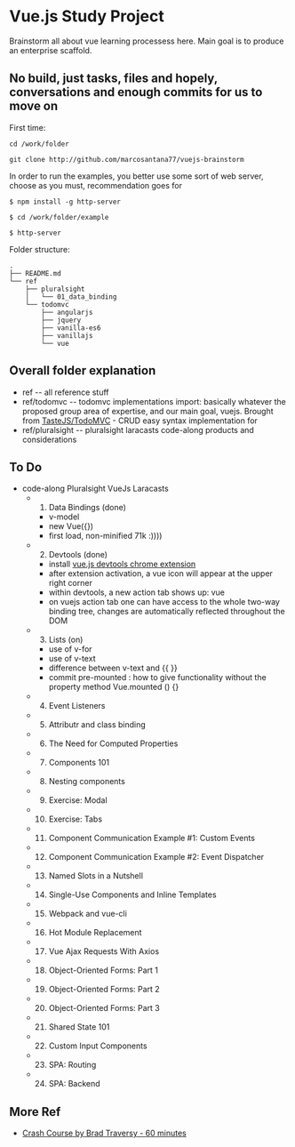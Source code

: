 # Vue.js Study Project

Brainstorm all about vue learning processess here. Main goal is to produce an enterprise scaffold. 



## No build, just tasks, files and hopely, conversations and enough commits for us to move on

First time:
```
cd /work/folder

git clone http://github.com/marcosantana77/vuejs-brainstorm

```

In order to run the examples, you better use some sort of web server, choose as you must, recommendation goes for 

```
$ npm install -g http-server

$ cd /work/folder/example

$ http-server 

```


Folder structure:
```
.
├── README.md
└── ref
    ├── pluralsight
    │   └── 01_data_binding
    └── todomvc
        ├── angularjs
        ├── jquery
        ├── vanilla-es6
        ├── vanillajs
        └── vue
```


## Overall folder explanation 

- ref -- all reference stuff
- ref/todomvc -- todomvc implementations import: basically whatever the proposed group area of expertise, and our main goal, vuejs. Brought from  [TasteJS/TodoMVC](https://github.com/tastejs/todomvc/tree/master/examples/) - CRUD easy syntax implementation for 
- ref/pluralsight -- pluralsight laracasts code-along products and considerations


## To Do

- code-along Pluralsight VueJs Laracasts
  - 01. Data Bindings (done)
    - v-model
    - new Vue({})
    - first load, non-minified 71k :))))

  - 2. Devtools (done)
    - install [vue.js devtools chrome extension](https://github.com/vuejs/vue-devtools)
    - after extension activation, a vue icon will appear at the upper right corner
    - within devtools, a new action tab shows up: vue
    - on vuejs action tab one can have access to the whole two-way binding tree, changes are automatically reflected throughout the DOM
  - 3. Lists (on)
    - use of v-for
    - use of v-text 
    - difference between v-text and {{ }}
    - commit pre-mounted : how to give functionality without the property method Vue.mounted () {}
  - 4. Event Listeners
  - 5. Attributr and class binding
  - 6. The Need for Computed Properties
  - 7. Components 101
  - 8. Nesting components
  - 9. Exercise: Modal
  - 10. Exercise: Tabs
  - 11. Component Communication Example #1: Custom Events
  - 12. Component Communication Example #2: Event Dispatcher
  - 13. Named Slots in a Nutshell
  - 14. Single-Use Components and Inline Templates
  - 15. Webpack and vue-cli
  - 16. Hot Module Replacement
  - 17. Vue Ajax Requests With Axios
  - 18. Object-Oriented Forms: Part 1
  - 19. Object-Oriented Forms: Part 2
  - 20. Object-Oriented Forms: Part 3
  - 21. Shared State 101
  - 22. Custom Input Components
  - 23. SPA: Routing
  - 24. SPA: Backend

## More Ref

  - [Crash Course by Brad Traversy - 60 minutes](https://www.youtube.com/watch?v=z6hQqgvGI4Y)
